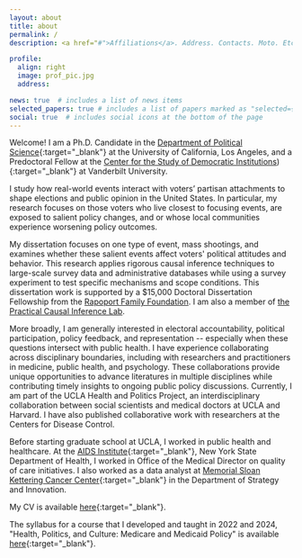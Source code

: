 ```yaml
---
layout: about
title: about
permalink: /
description: <a href="#">Affiliations</a>. Address. Contacts. Moto. Etc.

profile:
  align: right
  image: prof_pic.jpg
  address:

news: true  # includes a list of news items
selected_papers: true # includes a list of papers marked as "selected={true}"
social: true  # includes social icons at the bottom of the page
---
```


Welcome! I am a Ph.D. Candidate in the [Department of Political Science](https://polisci.ucla.edu/){:target="_blank"} at the University of California, Los Angeles, and a Predoctoral Fellow at the [Center for the Study of Democratic Institutions]()){:target="_blank"} at Vanderbilt University.  

I study how real-world events interact with voters’ partisan attachments to shape elections and public opinion in the United States. In particular, my research focuses on those voters who live closest to focusing events, are exposed to salient policy changes, and or whose local communities experience worsening policy outcomes. 

My dissertation focuses on one type of event, mass shootings, and examines whether these salient events affect voters' political attitudes and behavior. This research applies rigorous causal inference techniques to large-scale survey data and administrative databases while using a survey experiment to test specific mechanisms and scope conditions. This dissertation work is supported by a $15,000 Doctoral Dissertation Fellowship from the [Rapoport Family Foundation](www.rapoportfamilyfoundation.com). I am also a member of [the Practical Causal Inference  Lab](www.practicallycausal.com).

More broadly, I am generally interested in electoral accountability, political participation, policy feedback, and representation -- especially when these questions intersect with public health. I have experience collaborating across disciplinary boundaries, including with researchers and practitioners in medicine, public health, and psychology. These collaborations provide unique opportunities to advance literatures in multiple disciplines while contributing timely insights to ongoing public policy discussions. Currently, I am part of the UCLA Health and Politics Project, an interdisciplinary collaboration between social scientists and medical doctors at UCLA and Harvard. I have also published collaborative work with researchers at the Centers for Disease Control. 

Before starting graduate school at UCLA, I worked in public health and healthcare. At the [AIDS Institute](https://www.health.ny.gov/diseases/aids/){:target="_blank"}, New York State Department of Health, I worked in Office of the Medical Director on quality of care initiatives. I also worked as a data analyst at [Memorial Sloan Kettering Cancer Center](https://www.mskcc.org/){:target="_blank"} in the Department of Strategy and Innovation. 

My CV is available [here](/assets/pdf/baxter_king_cv.pdf){:target="_blank"}.  

The syllabus for a course that I developed and  taught in 2022 and 2024, "Health, Politics, and Culture: Medicare and Medicaid Policy" is available [here](/assets/pdf/medicare_and_medicaid_syllabus.pdf){:target="_blank"}.

